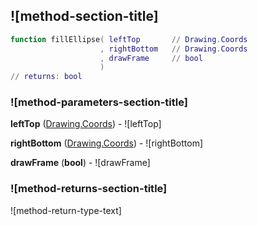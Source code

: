 ## ![method-section-title]


```lua
function fillEllipse( leftTop       // Drawing.Coords
                    , rightBottom   // Drawing.Coords
                    , drawFrame     // bool
                    )
// returns: bool
```


### ![method-parameters-section-title]

**leftTop** ([Drawing.Coords](../../Drawing/Coords.md)) - ![leftTop]

**rightBottom** ([Drawing.Coords](../../Drawing/Coords.md)) - ![rightBottom]

**drawFrame** (**bool**) - ![drawFrame]

### ![method-returns-section-title]

![method-return-type-text]

